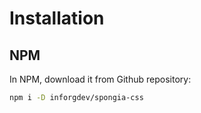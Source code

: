 # Installation

## NPM

In NPM, download it from Github repository:

```bash
npm i -D inforgdev/spongia-css
```
